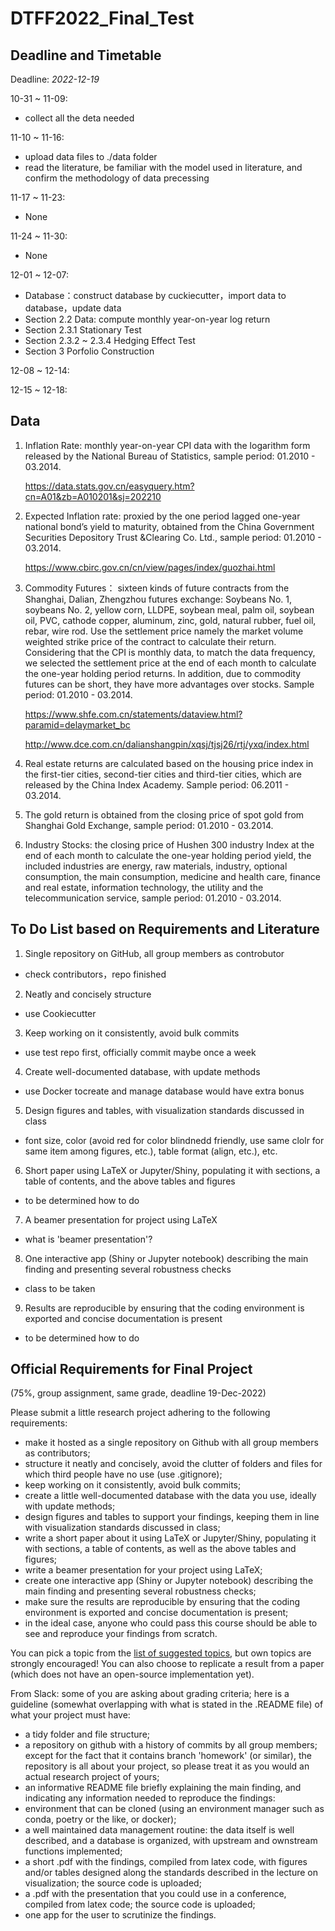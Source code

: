 # DTFF2022_Final_Test



## Deadline and Timetable 

Deadline: *2022-12-19* 

10-31 ~ 11-09: 

 - collect all the deta needed 

11-10 ~ 11-16: 

 - upload data files to ./data folder 
 - read the literature, be familiar with the model used in literature, and confirm the methodology of data precessing 

11-17 ~ 11-23: 

 - None 

11-24 ~ 11-30: 

 - None 

12-01 ~ 12-07: 

 - Database：construct database by cuckiecutter，import data to database，update data 
 - Section 2.2 Data: compute monthly year-on-year log return 
 - Section 2.3.1 Stationary Test 
 - Section 2.3.2 ~ 2.3.4 Hedging Effect Test 
 - Section 3 Porfolio Construction 

12-08 ~ 12-14: 

12-15 ~ 12-18: 

## Data
1. Inflation Rate: monthly year-on-year CPI data with the logarithm form released by the National Bureau of Statistics, sample period: 01.2010 - 03.2014.

   https://data.stats.gov.cn/easyquery.htm?cn=A01&zb=A010201&sj=202210

2. Expected Inflation rate: proxied by the one period lagged one-year national bond’s yield to maturity, obtained from the China Government Securities Depository Trust &Clearing Co. Ltd., sample period: 01.2010 - 03.2014.

   https://www.cbirc.gov.cn/cn/view/pages/index/guozhai.html

3. Commodity Futures： sixteen kinds of future contracts from the Shanghai, Dalian, Zhengzhou futures exchange:  Soybeans No. 1, soybeans No. 2, yellow corn, LLDPE, soybean meal, palm oil, soybean oil, PVC, cathode copper, aluminum, zinc, gold, natural rubber, fuel oil, rebar, wire rod. Use the settlement price namely the market volume weighted strike price of the contract to calculate their return. Considering that the CPI is monthly data, to match the data frequency, we selected the settlement price at the end of each month to calculate the one-year holding period returns. In addition, due to commodity futures can be short, they have more advantages over stocks. Sample period: 01.2010 - 03.2014.

   https://www.shfe.com.cn/statements/dataview.html?paramid=delaymarket_bc

   http://www.dce.com.cn/dalianshangpin/xqsj/tjsj26/rtj/yxq/index.html

4. Real estate returns are calculated based on the housing price index in the first-tier cities, second-tier cities and third-tier cities, which are released by the China Index Academy. Sample period: 06.2011 - 03.2014.

6. The gold return is obtained from the closing price of spot gold from Shanghai Gold Exchange, sample period: 01.2010 - 03.2014.

7. Industry Stocks: the closing price of Hushen 300 industry Index at the end of each month to calculate the one-year holding period yield, the included industries are energy, raw materials, industry, optional consumption, the main consumption, medicine and health care, finance and real estate, information technology, the utility and the telecommunication service, sample period: 01.2010 - 03.2014.




## To Do List based on Requirements and Literature 

1. Single repository on GitHub, all group members as controbutor 

- check contributors，repo finished 

2. Neatly and concisely structure 

- use Cookiecutter 

3. Keep working on it consistently, avoid bulk commits

- use test repo first, officially commit maybe once a week 

4. Create well-documented database, with update methods

- use Docker tocreate and manage database would have extra bonus 

5. Design figures and tables, with visualization standards discussed in class

- font size, color (avoid red for color blindnedd friendly, use same clolr for same item among figures, etc.), table format (align, etc.), etc. 

6. Short paper using LaTeX or Jupyter/Shiny, populating it with sections, a table of contents, and the above tables and figures 

- to be determined how to do 

7. A beamer presentation for project using LaTeX

- what is 'beamer presentation'? 

8. One interactive app (Shiny or Jupyter notebook) describing the main finding and presenting several robustness checks

- class to be taken 

9. Results are reproducible by ensuring that the coding environment is exported and concise documentation is present

- to be determined how to do 



## Official Requirements for Final Project 

(75\%, group assignment, same grade, deadline 19-Dec-2022)

Please submit a little research project adhering to the following requirements:

- make it hosted as a single repository on Github with all group members as contributors;
- structure it neatly and concisely, avoid the clutter of folders and files for which third people have no use (use .gitignore);
- keep working on it consistently, avoid bulk commits;
- create a little well-documented database with the data you use, ideally with update methods;
- design figures and tables to support your findings, keeping them in line with visualization standards discussed in class;
- write a short paper about it using LaTeX or Jupyter/Shiny, populating it with sections, a table of contents, as well as the above tables and figures;
- write a beamer presentation for your project using LaTeX;
- create one interactive app (Shiny or Jupyter notebook) describing the main finding and presenting several robustness checks;
- make sure the results are reproducible by ensuring that the coding environment is exported and concise documentation is present;
- in the ideal case, anyone who could pass this course should be able to see and reproduce your findings from scratch.

You can pick a topic from the [list of suggested topics](./research-topics.md), but own topics are strongly encouraged! You can also choose to replicate a result from a paper (which does not have an open-source implementation yet).


From Slack: 
some of you are asking about grading criteria; here is a guideline (somewhat overlapping with what is stated in the .README file) of what your project must have:
- a tidy folder and file structure;
- a repository on github with a history of commits by all group members; except for the fact that it contains branch 'homework' (or similar), the repository is all about your project, so please treat it as you would an actual research project of yours;
- an informative README file briefly explaining the main finding, and indicating any information needed to reproduce the findings:
- environment that can be cloned (using an environment manager such as conda, poetry or the like, or docker);
- a well maintained data management routine: the data itself is well described, and a database is organized, with upstream and ownstream functions implemented;
- a short .pdf with the findings, compiled from latex code, with figures and/or tables designed along the standards described in the lecture on visualization; the source code is uploaded;
- a .pdf with the presentation that you could use in a conference, compiled from latex code; the source code is uploaded;
- one app for the user to scrutinize the findings.



